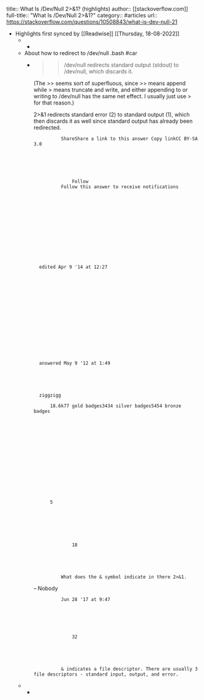 title:: What Is /Dev/Null 2>&1? (highlights)
author:: [[stackoverflow.com]]
full-title:: "What Is /Dev/Null 2>&1?"
category:: #articles
url:: https://stackoverflow.com/questions/10508843/what-is-dev-null-21

- Highlights first synced by [[Readwise]] [[Thursday, 18-08-2022]]
	- -
	- About how to redirect to /dev/null .bash #car
		- >> /dev/null redirects standard output (stdout) to /dev/null, which discards it.
		  
		  (The >> seems sort of superfluous, since >> means append while > means truncate and write, and either appending to or writing to /dev/null has the same net effect. I usually just use > for that reason.)
		  
		  2>&1 redirects standard error (2) to standard output (1), which then discards it as well since standard output has already been redirected.
		    
		    
		        
		            
		            
		                
		  
		  
		  
		    
		  
		            
		                ShareShare a link to this answer Copy linkCC BY-SA 3.0
		            
		  
		  
		  
		            
		                
		                    Follow
		                Follow this answer to receive notifications
		            
		  
		  
		  
		  
		  
		  
		    
		    
		  
		            
		            
		  
		    
		        edited Apr 9 '14 at 12:27
		    
		    
		        
		    
		    
		        
		        
		            
		        
		    
		  
		            
		  
		  
		            
		                
		    
		        answered May 9 '12 at 1:49
		    
		    
		        
		    
		    
		        ziggzigg
		        
		            18.6k77 gold badges3434 silver badges5454 bronze badges
		        
		    
		  
		  
		  
		            
		        
		        
		    
		    
		    
		  
		  
		  
		  
		  
		            5 
		    
		        
		            
		  
		                        
		        
		            
		                    18
		            
		        
		        
		            
		                
		                What does the & symbol indicate in there 2>&1.
		                
		              
		  – Nobody
		                
		                Jun 28 '17 at 9:47
		            
		        
		    
		    
		        
		            
		                    32
		            
		        
		        
		            
		                
		                & indicates a file descriptor. There are usually 3 file descriptors - standard input, output, and error.
	- -
